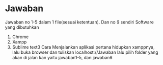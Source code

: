 # Jawaban
Jawaban no 1-5 dalam 1 file(sesuai ketentuan). Dan no 6 sendiri
Software yang dibutuhkan
1. Chrome
2. Xampp
3. Sublime text3
Cara Menjalankan aplikasi pertana hidupkan xamppnya,
lalu buka browser dan tuliskan localhost://Jawaban
lalu pilih folder yang akan di jalan kan yaitu jawaban1-5, dan jawaban6

                          
